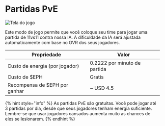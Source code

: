 # Partidas PvE

![Tela do jogo](<../.gitbook/assets/Ephere-UI Match.gif>)

Este modo de jogo permite que você coloque seu time para jogar uma partida de 11vs11 contra nossa IA. A dificuldade da IA ​​será ajustada automaticamente com base no OVR dos seus jogadores.

| Propriedade                    | Valor                        |
| ------------------------------ | ---------------------------- |
| Custo de energia (por jogador) | 0.2222 por minuto de partida |
| Custo de $EPH                  | Gratis                       |
| Recompensa de $EPH por ganhar  | \~ USD 4.5                   |

{% hint style="info" %}
As partidas PvE são gratuitas. Você pode jogar até 3 partidas por dia, desde que seus jogadores tenham energia suficiente. Lembre-se que usar jogadores cansados ​​aumenta muito as chances de eles se lesionarem.
{% endhint %}
